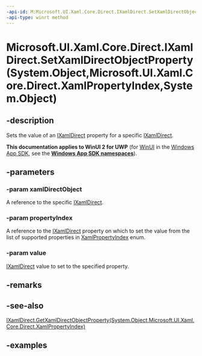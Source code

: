 ```yaml
---
-api-id: M:Microsoft.UI.Xaml.Core.Direct.IXamlDirect.SetXamlDirectObjectProperty(System.Object,Microsoft.UI.Xaml.Core.Direct.XamlPropertyIndex,System.Object)
-api-type: winrt method
---
```


# Microsoft.UI.Xaml.Core.Direct.IXamlDirect.SetXamlDirectObjectProperty(System.Object,Microsoft.UI.Xaml.Core.Direct.XamlPropertyIndex,System.Object)

<!--
public void SetXamlDirectObjectProperty (object xamlDirectObject, Microsoft.UI.Xaml.Core.Direct.XamlPropertyIndex propertyIndex, object value);
-->

## -description

Sets the value of an [IXamlDirect](ixamldirect.md) property for a specific [IXamlDirect](ixamldirect.md).

**This documentation applies to WinUI 2 for UWP** (for [WinUI](/windows/apps/winui/winui3/) in the [Windows App SDK](/windows/apps/windows-app-sdk/), see the **[Windows App SDK namespaces](/windows/windows-app-sdk/api/winrt/)**).

## -parameters

### -param xamlDirectObject

A reference to the specific [IXamlDirect](ixamldirect.md).

### -param propertyIndex

A reference to the [IXamlDirect](ixamldirect.md) property on which to set the value from the list of supported properties in [XamlPropertyIndex](xamlpropertyindex.md) enum.

### -param value

[IXamlDirect](ixamldirect.md) value to set to the specified property.

## -remarks

## -see-also

[IXamlDirect.GetXamlDirectObjectProperty(System.Object,Microsoft.UI.Xaml.Core.Direct.XamlPropertyIndex)](ixamldirect_getxamldirectobjectproperty_1483890940.md)

## -examples
